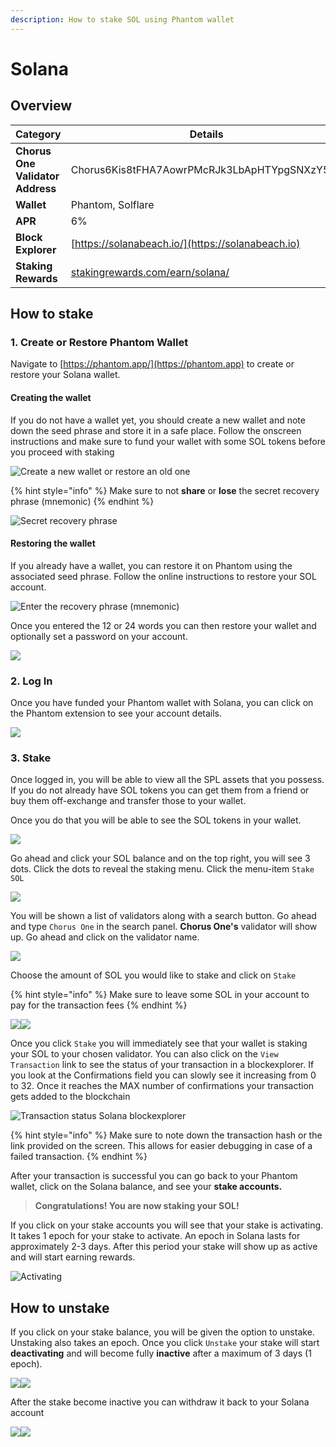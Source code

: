 ```yaml
---
description: How to stake SOL using Phantom wallet
---
```


# Solana

## Overview

| Category                         | Details                                                                        |
| -------------------------------- | ------------------------------------------------------------------------------ |
| **Chorus One Validator Address** | Chorus6Kis8tFHA7AowrPMcRJk3LbApHTYpgSNXzY5KE                                   |
| **Wallet**                       | Phantom, Solflare                                                              |
| **APR**                          | 6%                                                                             |
| **Block Explorer**               | [https://solanabeach.io/](https://solanabeach.io)                              |
| **Staking Rewards**              | [stakingrewards.com/earn/solana/](https://www.stakingrewards.com/earn/solana/) |

## How to stake

### 1. Create or Restore Phantom Wallet

Navigate to [https://phantom.app/](https://phantom.app) to create or restore your Solana wallet.

#### Creating the wallet <a href="#creating-the-wallet" id="creating-the-wallet"></a>

If you do not have a wallet yet, you should create a new wallet and note down the seed phrase and store it in a safe place. Follow the onscreen instructions and make sure to fund your wallet with some SOL tokens before you proceed with staking

![Create a new wallet or restore an old one](../.gitbook/assets/create\_wallet.png)

{% hint style="info" %}
Make sure to not **share** or **lose** the secret recovery phrase (mnemonic)
{% endhint %}

![Secret recovery phrase](<../.gitbook/assets/image (97) (1).png>)

#### Restoring the wallet

If you already have a wallet, you can restore it on Phantom using the associated seed phrase. Follow the online instructions to restore your SOL account.

![Enter the recovery phrase (mnemonic)](../.gitbook/assets/restore.png)

Once you entered the 12 or 24 words you can then restore your wallet and optionally set a password on your account.

![](../.gitbook/assets/setpass.png)

### 2. Log In

Once you have funded your Phantom wallet with Solana, you can click on the Phantom extension to see your account details.

![](<../.gitbook/assets/image (81).png>)

### 3. Stake

Once logged in, you will be able to view all the SPL assets that you possess. If you do not already have SOL tokens you can get them from a friend or buy them off-exchange and transfer those to your wallet.

Once you do that you will be able to see the SOL tokens in your wallet.&#x20;

![](<../.gitbook/assets/image (88).png>)

Go ahead and click your SOL balance and on the top right, you will see 3 dots. Click the dots to reveal the staking menu. Click the menu-item `Stake SOL`

![](<../.gitbook/assets/image (49).png>)

You will be shown a list of validators along with a search button. Go ahead and type `Chorus One` in the search panel. **Chorus One's** validator will show up. Go ahead and click on the validator name.

![](<../.gitbook/assets/image (116).png>)

Choose the amount of SOL you would like to stake and click on `Stake`

{% hint style="info" %}
Make sure to leave some SOL in your account to pay for the transaction fees
{% endhint %}

![](<../.gitbook/assets/image (89).png>)![](<../.gitbook/assets/image (92).png>)

Once you click `Stake` you will immediately see that your wallet is staking your SOL to your chosen validator. You can also click on the `View Transaction` link to see the status of your transaction in a blockexplorer. If you look at the Confirmations field you can slowly see it increasing from 0 to 32. Once it reaches the MAX number of confirmations your transaction gets added to the blockchain

![Transaction status Solana blockexplorer](../.gitbook/assets/confirmations4.png)

{% hint style="info" %}
Make sure to note down the transaction hash or the link provided on the screen. This allows for easier debugging in case of a failed transaction.
{% endhint %}

After your transaction is successful you can go back to your Phantom wallet, click on the Solana balance, and see your **stake accounts.**&#x20;

> **Congratulations! You are now staking your SOL!**

If you click on your stake accounts you will see that your stake is activating. It takes 1 epoch for your stake to activate. An epoch in Solana lasts for approximately 2-3 days. After this period your stake will show up as active and will start earning rewards.

![Activating](<../.gitbook/assets/image (93) (1) (1).png>)

## **How to u**nstake

If you click on your stake balance, you will be given the option to unstake. Unstaking also takes an epoch. Once you click `Unstake` your stake will start **deactivating** and will become fully **inactive** after a maximum of 3 days (1 epoch).

![](<../.gitbook/assets/image (95) (1).png>)![](<../.gitbook/assets/image (94) (1).png>)

After the stake become inactive you can withdraw it back to your Solana account

![](<../.gitbook/assets/image (108) (1).png>)![](<../.gitbook/assets/image (117).png>)

